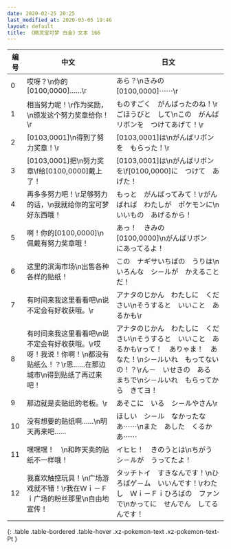```yaml
---
date: 2020-02-25 20:25
last_modified_at: 2020-03-05 19:46
layout: default
title: 《精灵宝可梦 白金》文本 166
---
```

| 编号 | 中文 | 日文 |
| ---- | ---- | ---- |
| 0 | 哎呀？\n你的[0100,0000]……\r | あら？\nきみの　[0100,0000]⋯⋯\r |
| 1 | 相当努力呢！\r作为奖励，\n颁发这个努力奖章给你！\r | ものすごく　がんばったのね！\rごほうびと　して\nこの　がんばリボンを　つけてあげて！\r |
| 2 | [0103,0001]\n得到了努力奖章！\r | [0103,0001]は\nがんばリボンを　もらった！\r |
| 3 | [0103,0001]把\n努力奖章\f给[0100,0000]戴上了！ | [0103,0001]は\nがんばリボンを\f[0100,0000]に　つけて　あげた！ |
| 4 | 再多多努力吧！\r足够努力的话，\n我就给你的宝可梦好东西哦！ | もっと　がんばってみて！\rがんばれば　わたしが　ポケモンに\nいいもの　あげるから！ |
| 5 | 啊！你的[0100,0000]\n佩戴有努力奖章哦！ | あっ！　きみの　[0100,0000]\nがんばリボン　にあってるよ！ |
| 6 | 这里的滨海市场\n出售各种各样的贴纸！ | この　ナギサいちばの　うりは\nいろんな　シ－ルが　かえることだ！ |
| 7 | 有时间来我这里看看吧\n说不定会有好收获哦。\r | アナタのじかん　わたしに　ください\nそうすると　いいこと　あるかも\r |
| 8 | 有时间来我这里看看吧\n说不定会有好收获哦。\r哎呀！我说！你啊！\n都没有贴纸么！？\r恩……在那边城市\n得到贴纸了再过来吧！ | アナタのじかん　わたしに　ください\nそうすると　いいこと　あるかも\rって！　ありゃま！　あなた！\nシ－ルいれ　もってないの！？\rん－　いせきの　ある　まちで\nシ－ルいれ　もらってから　きてヨ！ |
| 9 | 那边就是卖贴纸的老板。\r | あそこに　いる　シ－ルやさん\r |
| 10 | 没有想要的贴纸啊……\n明天再来吧…… | ほしい　シ－ル　なかったなあ⋯⋯\nまた　あした　くるかあ⋯⋯ |
| 11 | 嘿嘿嘿！　\n和昨天卖的贴纸不一样哦！ | イヒヒ！　きのうとは\nちがう　シ－ルが　うってたよ！ |
| 12 | 我喜欢触控玩具！\n广场游戏就不错！\r我在Ｗｉ－Ｆｉ广场的粉丝那里\n自由地宣传！ | タッチトイ　すきなんです！\nひろばゲ－ム　いいんです！\rわたし　Ｗｉ－Ｆｉひろばの　ファンで\nかってに　せんでん　してるんです！ |
{: .table .table-bordered .table-hover .xz-pokemon-text .xz-pokemon-text-Pt }